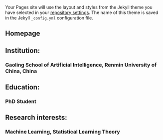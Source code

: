 <!-- ## Welcome to GitHub Pages

You can use the [editor on GitHub](https://github.com/Gasteinh/Gasteinh.github.io/edit/main/index.md) to maintain and preview the content for your website in Markdown files.

Whenever you commit to this repository, GitHub Pages will run [Jekyll](https://jekyllrb.com/) to rebuild the pages in your site, from the content in your Markdown files.

### Markdown

Markdown is a lightweight and easy-to-use syntax for styling your writing. It includes conventions for

```markdown
Syntax highlighted code block

# Header 1
## Header 2
### Header 3

- Bulleted
- List

1. Numbered
2. List

**Bold** and _Italic_ and `Code` text

[Link](url) and ![Image](src)
```

For more details see [Basic writing and formatting syntax](https://docs.github.com/en/github/writing-on-github/getting-started-with-writing-and-formatting-on-github/basic-writing-and-formatting-syntax).

### Jekyll Themes -->

Your Pages site will use the layout and styles from the Jekyll theme you have selected in your [repository settings](https://github.com/Gasteinh/Gasteinh.github.io/settings/pages). The name of this theme is saved in the Jekyll `_config.yml` configuration file.

<!-- ### Support or Contact

Having trouble with Pages? Check out our [documentation](https://docs.github.com/categories/github-pages-basics/) or [contact support](https://support.github.com/contact) and we’ll help you sort it out. -->

## Homepage
## Institution:
### Gaoling School of Artificial Intelligence, Renmin University of China, China
## Education:
### PhD Student
## Research interests: 
### Machine Learning, Statistical Learning Theory
